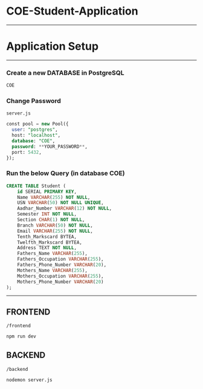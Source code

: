 # COE-Student-Application
---
# Application Setup

---

### Create a new DATABASE in PostgreSQL

```sql
COE
```

### Change Password

`server.js`

```sql
const pool = new Pool({
  user: "postgres",
  host: "localhost",
  database: "COE",
  password: **YOUR_PASSWORD**,
  port: 5432,
});
```

### Run the below Query (in database COE)

```sql
CREATE TABLE Student (
    id SERIAL PRIMARY KEY,
    Name VARCHAR(255) NOT NULL,
    USN VARCHAR(50) NOT NULL UNIQUE,
    Aadhar_Number VARCHAR(12) NOT NULL,
    Semester INT NOT NULL,
    Section CHAR(1) NOT NULL,
    Branch VARCHAR(50) NOT NULL,
    Email VARCHAR(255) NOT NULL,
    Tenth_Markscard BYTEA,
    Twelfth_Markscard BYTEA,
    Address TEXT NOT NULL,
    Fathers_Name VARCHAR(255),
    Fathers_Occupation VARCHAR(255),
    Fathers_Phone_Number VARCHAR(20),
    Mothers_Name VARCHAR(255),
    Mothers_Occupation VARCHAR(255),
    Mothers_Phone_Number VARCHAR(20)
);
```

---

## FRONTEND

`/frontend`

```bash
npm run dev
```

## BACKEND

`/backend`

```bash
nodemon server.js
```